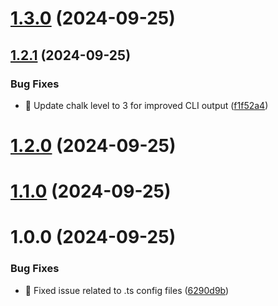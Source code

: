 # [1.3.0](https://github.com/amir-ben-shimol/intro-cli/compare/v1.2.1...v1.3.0) (2024-09-25)

## [1.2.1](https://github.com/amir-ben-shimol/intro-cli/compare/v1.2.0...v1.2.1) (2024-09-25)


### Bug Fixes

* 🐞 Update chalk level to 3 for improved CLI output ([f1f52a4](https://github.com/amir-ben-shimol/intro-cli/commit/f1f52a45b6843b9c1b4fc10e81d6bc046566e31c))

# [1.2.0](https://github.com/amir-ben-shimol/intro-cli/compare/v1.1.0...v1.2.0) (2024-09-25)

# [1.1.0](https://github.com/amir-ben-shimol/intro-cli/compare/v1.0.0...v1.1.0) (2024-09-25)

# 1.0.0 (2024-09-25)


### Bug Fixes

* 🐞 Fixed issue related to .ts config files ([6290d9b](https://github.com/amir-ben-shimol/intro-cli/commit/6290d9b70861828a57fc42d801287e5b25f42fd0))
